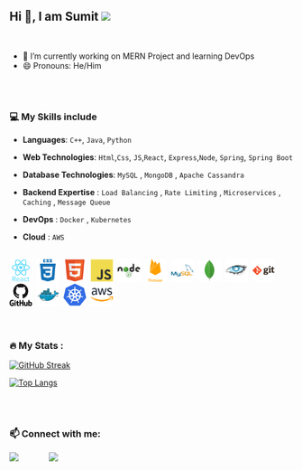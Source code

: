<h2>Hi 👋, I am Sumit <span><img src="https://media.giphy.com/media/M9gbBd9nbDrOTu1Mqx/giphy.gif" width="80"/></span></h2>
<img src="https://komarev.com/ghpvc/?username=Sumit0709&style=plastic&color=blue&base=120" alt=""/> 
<ul>
<li>🔭 I’m currently working on MERN Project and learning DevOps</li>
<li>😄 Pronouns: He/Him</li>
</ul>
<br/>
<br/>


### 💻 My Skills include
<ul dir="auto">
  <li>
    <p dir="auto"><strong>Languages</strong>: <code>C++</code>, <code>Java</code>, <code>Python</code></p>
  </li>
  <li>
    <p dir="auto"><strong>Web Technologies</strong>: <code>Html</code>,<code>Css</code>, <code>JS</code>,<code>React</code>, <code>Express</code>,<code>Node</code>, <code>Spring</code>, <code>Spring Boot</code></p>
  </li>
  <li>
    <p dir="auto"><strong>Database Technologies</strong>: <code>MySQL</code> , <code>MongoDB</code> , <code>Apache Cassandra</code></p>
  </li>
  <li>
    <p dir="auto"><strong>Backend Expertise</strong> : <code>Load Balancing</code> , <code>Rate Limiting</code> , <code>Microservices</code> , <code>Caching</code> , <code>Message Queue</code> </p>
  </li>
  <li>
    <p dir="auto"><strong>DevOps</strong> : <code>Docker</code> , <code>Kubernetes</code></p>
  </li>
  <li>
    <p dir="auto"><strong>Cloud</strong> : <code>AWS</code>
  </li>
</ul>

<br/>

<div>
  <img src="https://github.com/devicons/devicon/blob/master/icons/react/react-original-wordmark.svg" title="React" alt="React" width="40" height="40"/>&nbsp;
  <img src="https://github.com/devicons/devicon/blob/master/icons/css3/css3-plain-wordmark.svg"  title="CSS3" alt="CSS" width="40" height="40"/>&nbsp;
  <img src="https://github.com/devicons/devicon/blob/master/icons/html5/html5-original.svg" title="HTML5" alt="HTML" width="40" height="40"/>&nbsp;
  <img src="https://github.com/devicons/devicon/blob/master/icons/javascript/javascript-original.svg" title="JavaScript" alt="JavaScript" width="40" height="40"/>&nbsp;
  <img src="https://github.com/devicons/devicon/blob/master/icons/nodejs/nodejs-original-wordmark.svg" title="NodeJS" alt="NodeJS" width="40" height="40"/>&nbsp;
  <img src="https://github.com/devicons/devicon/blob/master/icons/firebase/firebase-plain-wordmark.svg" title="Firebase" alt="Firebase" width="40" height="40"/>&nbsp;
  <img src="https://github.com/devicons/devicon/blob/master/icons/mysql/mysql-original-wordmark.svg" title="MySQL"  alt="MySQL" width="40" height="40"/>&nbsp;
  <img src="https://github.com/devicons/devicon/blob/master/icons/mongodb/mongodb-original.svg" title="MongoDB"  alt="MongoDB" width="40" height="40"/>&nbsp;
  <img src="https://github.com/devicons/devicon/blob/master/icons/cassandra/cassandra-original.svg" title="Cassandra"  alt="Cassandra" width="40" height="40"/>&nbsp;
  <img src="https://github.com/devicons/devicon/blob/master/icons/git/git-original-wordmark.svg" title="Git" alt="Git" width="40" height="40"/>&nbsp;
  <img src="https://github.com/devicons/devicon/blob/master/icons/github/github-original-wordmark.svg" title="GitHub" alt="GitHub" width="40" height="40"/>&nbsp;
  <img src="https://github.com/devicons/devicon/blob/master/icons/docker/docker-original.svg" title="Docker" alt="GitHub" width="40" height="40"/>&nbsp;
  <img src="https://github.com/devicons/devicon/blob/master/icons/kubernetes/kubernetes-original.svg" title="Kubernetes" alt="GitHub" width="40" height="40"/>&nbsp;
  <img src="https://github.com/devicons/devicon/blob/master/icons/amazonwebservices/amazonwebservices-original-wordmark.svg" title="AWS" alt="AWS" width="40" height="40"/>&nbsp;
  
</div>

<br/>
<br/>

### :fire: My Stats :

[![GitHub Streak](http://github-readme-streak-stats.herokuapp.com?user=Sumit0709&theme=light&background=ffffff)](https://git.io/streak-stats)     

[![Top Langs](https://github-readme-stats.vercel.app/api/top-langs/?username=Sumit0709&layout=compact&theme=light)](https://github.com/anuraghazra/github-readme-stats)

<br/>
<br/>

### 📫 Connect with me: 
 
<div id="badges">
  <a href="https://www.linkedin.com/in/sumit-ranjan-choudhary/">
    <img align="left" width="70px" src="https://img.icons8.com/clouds/100/000000/linkedin.png" style="max-width: 100%;">
  </a>
  <a href="mailto:sumitranjan327@gmail.com">
    <img align="left" width="70px" src="https://img.icons8.com/clouds/100/000000/gmail.png"/>
  </a>
</div>
